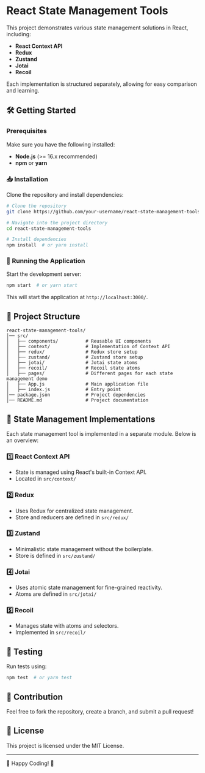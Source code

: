 # React State Management Tools

This project demonstrates various state management solutions in React, including:
- **React Context API**
- **Redux**
- **Zustand**
- **Jotai**
- **Recoil**

Each implementation is structured separately, allowing for easy comparison and learning.

## 🛠️ Getting Started

### Prerequisites
Make sure you have the following installed:
- **Node.js** (>= 16.x recommended)
- **npm** or **yarn**

### 📥 Installation
Clone the repository and install dependencies:
```sh
# Clone the repository
git clone https://github.com/your-username/react-state-management-tools.git

# Navigate into the project directory
cd react-state-management-tools

# Install dependencies
npm install  # or yarn install
```

### 🚀 Running the Application
Start the development server:
```sh
npm start  # or yarn start
```
This will start the application at `http://localhost:3000/`.

## 📌 Project Structure
```
react-state-management-tools/
│── src/
│   ├── components/          # Reusable UI components
│   ├── context/             # Implementation of Context API
│   ├── redux/               # Redux store setup
│   ├── zustand/             # Zustand store setup
│   ├── jotai/               # Jotai state atoms
│   ├── recoil/              # Recoil state atoms
│   ├── pages/               # Different pages for each state management demo
│   ├── App.js               # Main application file
│   ├── index.js             # Entry point
│── package.json             # Project dependencies
│── README.md                # Project documentation
```

## 📖 State Management Implementations
Each state management tool is implemented in a separate module. Below is an overview:

### 1️⃣ **React Context API**
- State is managed using React's built-in Context API.
- Located in `src/context/`

### 2️⃣ **Redux**
- Uses Redux for centralized state management.
- Store and reducers are defined in `src/redux/`

### 3️⃣ **Zustand**
- Minimalistic state management without the boilerplate.
- Store is defined in `src/zustand/`

### 4️⃣ **Jotai**
- Uses atomic state management for fine-grained reactivity.
- Atoms are defined in `src/jotai/`

### 5️⃣ **Recoil**
- Manages state with atoms and selectors.
- Implemented in `src/recoil/`

## 🧪 Testing
Run tests using:
```sh
npm test  # or yarn test
```

## 📌 Contribution
Feel free to fork the repository, create a branch, and submit a pull request!

## 📜 License
This project is licensed under the MIT License.

---

🚀 Happy Coding! 🎉

